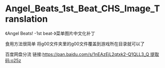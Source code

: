 # Angel_Beats_1st_Beat_CHS_Image_Translation
《Angel Beats! -1st beat-》菜单图片中文化补丁

食用方法很简单 将g00文件夹里的g00文件覆盖到游戏所在目录就可以了

百度网盘分流 链接:https://pan.baidu.com/s/1nEAzEjL2qtxk2-Q1QLL3_Q 提取码:o25z
